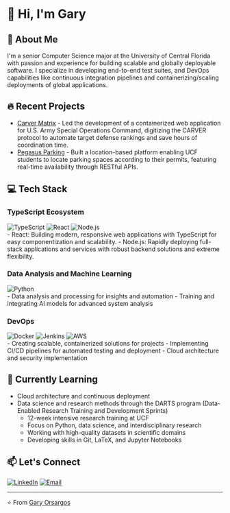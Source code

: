 # 👋 Hi, I'm Gary

## 🚀 About Me
I'm a senior Computer Science major at the University of Central Florida with passion and experience for building scalable and globally deployable software. I specialize in developing end-to-end test suites, and DevOps capabilities like continuous integration pipelines and containerizing/scaling deployments of global applications.

## 🔥 Recent Projects
- [Carver Matrix](https://github.com/garyorsargos/carver-matrix) - Led the development of a containerized web application for U.S. Army Special Operations Command, digitizing the CARVER protocol to automate target defense rankings and save hours of coordination time.
- [Pegasus Parking](https://github.com/garyorsargos/pegasus-parking) - Built a location-based platform enabling UCF students to locate parking spaces according to their permits, featuring real-time availability through RESTful APIs.

## 💻 Tech Stack

### TypeScript Ecosystem
<div align="left">
  <img src="https://img.shields.io/badge/TypeScript-3178C6?style=for-the-badge&logo=typescript&logoColor=white" alt="TypeScript" />
  <img src="https://img.shields.io/badge/React-20232A?style=for-the-badge&logo=react&logoColor=61DAFB" alt="React" />
  <img src="https://img.shields.io/badge/Node.js-339933?style=for-the-badge&logo=node.js&logoColor=white" alt="Node.js" />
</div>
- React: Building modern, responsive web applications with TypeScript for easy componentization and scalability.
- Node.js: Rapidly deploying full-stack applications and services with robust backend solutions and extreme flexibility.

### Data Analysis and Machine Learning
<div align="left">
  <img src="https://img.shields.io/badge/Python-3776AB?style=for-the-badge&logo=python&logoColor=white" alt="Python" />
</div>
- Data analysis and processing for insights and automation
- Training and integrating AI models for advanced system analysis

### DevOps
<div align="left">
  <img src="https://img.shields.io/badge/Docker-2496ED?style=for-the-badge&logo=docker&logoColor=white" alt="Docker" />
  <img src="https://img.shields.io/badge/Jenkins-D24939?style=for-the-badge&logo=jenkins&logoColor=white" alt="Jenkins" />
  <img src="https://img.shields.io/badge/AWS-232F3E?style=for-the-badge&logo=amazon-aws&logoColor=white" alt="AWS" />
</div>
- Creating scalable, containerized solutions for projects
- Implementing CI/CD pipelines for automated testing and deployment
- Cloud architecture and security implementation

## 🌱 Currently Learning

- Cloud architecture and continuous deployment
- Data science and research methods through the DARTS program (Data-Enabled Research Training and Development Sprints)
  - 12-week intensive research training at UCF
  - Focus on Python, data science, and interdisciplinary research
  - Working with high-quality datasets in scientific domains
  - Developing skills in Git, LaTeX, and Jupyter Notebooks

## 📫 Let's Connect
[![LinkedIn](https://img.shields.io/badge/-LinkedIn-0077B5?style=flat&logo=linkedin&logoColor=white)](https://www.linkedin.com/in/gary-orsargos-316210261/)
[![Email](https://img.shields.io/badge/-Email-D14836?style=flat&logo=gmail&logoColor=white)](mailto:gary.orsargos.iii@gmail.com)

---

⭐️ From [Gary Orsargos](https://garyorsargos.github.io/portfolio/) 
